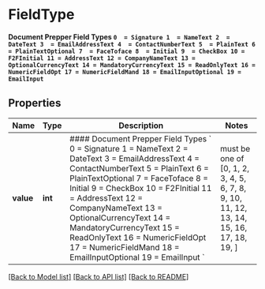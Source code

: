 # FieldType

#### Document Prepper Field Types  ` 0  = Signature 1  = NameText 2  = DateText 3  = EmailAddressText 4  = ContactNumberText 5  = PlainText 6  = PlainTextOptional 7  = FaceToface 8  = Initial 9  = CheckBox 10 = F2FInitial 11 = AddressText 12 = CompanyNameText 13 = OptionalCurrencyText 14 = MandatoryCurrencyText 15 = ReadOnlyText 16 = NumericFieldOpt 17 = NumericFieldMand 18 = EmailInputOptional 19 = EmailInput `

## Properties
Name | Type | Description | Notes
------------ | ------------- | ------------- | -------------
**value** | **int** | #### Document Prepper Field Types  &#x60; 0  &#x3D; Signature 1  &#x3D; NameText 2  &#x3D; DateText 3  &#x3D; EmailAddressText 4  &#x3D; ContactNumberText 5  &#x3D; PlainText 6  &#x3D; PlainTextOptional 7  &#x3D; FaceToface 8  &#x3D; Initial 9  &#x3D; CheckBox 10 &#x3D; F2FInitial 11 &#x3D; AddressText 12 &#x3D; CompanyNameText 13 &#x3D; OptionalCurrencyText 14 &#x3D; MandatoryCurrencyText 15 &#x3D; ReadOnlyText 16 &#x3D; NumericFieldOpt 17 &#x3D; NumericFieldMand 18 &#x3D; EmailInputOptional 19 &#x3D; EmailInput &#x60; |  must be one of [0, 1, 2, 3, 4, 5, 6, 7, 8, 9, 10, 11, 12, 13, 14, 15, 16, 17, 18, 19, ]

[[Back to Model list]](../README.md#documentation-for-models) [[Back to API list]](../README.md#documentation-for-api-endpoints) [[Back to README]](../README.md)


